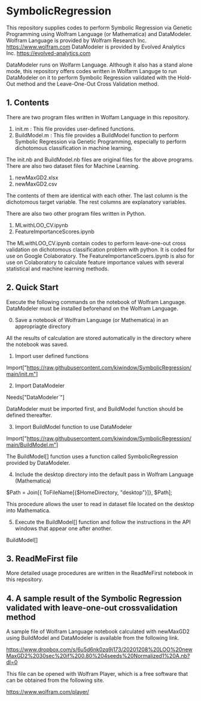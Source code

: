# SymbolicRegression

This repository supplies codes to perform Symbolic Regression via Genetic Programming using Wolfram Language (or Mathematica) and DataModeler.
Wolfram Language is provided by Wolfram Research Inc. https://www.wolfram.com
DataModeler is provided by Evolved Analytics Inc. https://evolved-analytics.com

DataModeler runs on Wolfarm Language. Although it also has a stand alone mode, this repository offers codes written in Wolfarm Languge to run DataModeler on it to perform Symbolic Regression validated with the Hold-Out method and the Leave-One-Out Cross Validation method.

## 1. Contents

There are two program files written in Wolfam Language in this repository.

1. init.m : This file provides user-defined functions.
2. BuildModel.m : This file provides a BuildModel function to perform Symbolic Regression via Genetic Programming, especially to perform dichotomous classification in machine learning.

The init.nb and BuildModel.nb files are original files for the above programs.
There are also two dataset files for Machine Learning.

1. newMaxGD2.xlsx
2. newMaxGD2.csv
   
The contents of them are identical with each other. The last column is the dichotomous target variable. The rest columns are explanatory variables.

There are also two other program files written in Python.

1. MLwithLOO_CV.ipynb
2. FeatureImportanceScores.ipynb

The MLwithLOO_CV.ipynb contain codes to perform leave-one-out cross validation on dichotomous classification problem with python. It is coded for use on Google Colaboratory.
The FeatureImportanceScoers.ipynb is also for use on Colaboratory to calculate feature importance values with several statistical and machine learning methods.

## 2. Quick Start

Execute the following commands on the notebook of Wolfram Language.
DataModeler must be installed beforehand on the Wolfram Language.

0. Save a notebook of Wolfram Language (or Mathematica) in an appropriagte directory

All the results of calculation are stored automatically in the directory where the notebook was saved.

1. Import user defined functions

Import["https://raw.githubusercontent.com/kiwindow/SymbolicRegression/main/init.m"]

2. Import DataModeler

Needs["DataModeler`"]

DataModeler must be imported first, and BuildModel function should be defined thereafter.

3. Import BuildModel function to use DataModeler

Import["https://raw.githubusercontent.com/kiwindow/SymbolicRegression/main/BuildModel.m"]

The BuildModel[] function uses a function called SymbolicRegression provided by DataModeler.

4. Include the desktop directory into the default pass in Wolfram Language (Mathematica)

$Path = Join[{ ToFileName[{$HomeDirectory, "desktop"}]}, $Path];

This procedure allows the user to read in dataset file located on the desktop into Mathematica.

5. Execute the BuildModel[] function and follow the instructions in the API windows that appear one after another.

BuildModel[]

## 3. ReadMeFirst file

More detailed usage procedures are written in the ReadMeFirst notebook in this repository.

## 4. A sample result of the Symbolic Regression validated with leave-one-out crossvalidation method 

A sample file of Wolfram Language notebook calculated with newMaxGD2 using BuildModel and DataModeler is available from the following link.

https://www.dropbox.com/s/6u5d6nk0zq9j173/20201208%20LOO%20newMaxGD2%2030sec%20if%200.80%204seeds%20Normalized1%20A.nb?dl=0

This file can be opened with Wolfram Player, which is a free software that can be obtained from the following site.

https://www.wolfram.com/player/


